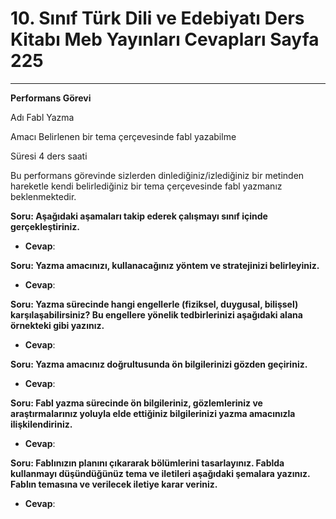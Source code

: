 # 10. Sınıf Türk Dili ve Edebiyatı Ders Kitabı Meb Yayınları Cevapları Sayfa 225

---

**Performans Görevi**

Adı Fabl Yazma

 Amacı Belirlenen bir tema çerçevesinde fabl yazabilme

 Süresi 4 ders saati

Bu performans görevinde sizlerden dinlediğiniz/izlediğiniz bir metinden hareketle kendi belirlediğiniz bir tema çerçevesinde fabl yazmanız beklenmektedir.

**Soru: Aşağıdaki aşamaları takip ederek çalışmayı sınıf içinde gerçekleştiriniz.**

-   **Cevap**:

**Soru: Yazma amacınızı, kullanacağınız yöntem ve stratejinizi belirleyiniz.**

-   **Cevap**:

**Soru: Yazma sürecinde hangi engellerle (fiziksel, duygusal, bilişsel) karşılaşabilirsiniz? Bu engellere yönelik tedbirlerinizi aşağıdaki alana örnekteki gibi yazınız.**

-   **Cevap**:

**Soru: Yazma amacınız doğrultusunda ön bilgilerinizi gözden geçiriniz.**

-   **Cevap**:

**Soru: Fabl yazma sürecinde ön bilgileriniz, gözlemleriniz ve araştırmalarınız yoluyla elde ettiğiniz bilgilerinizi yazma amacınızla ilişkilendiriniz.**

-   **Cevap**:

**Soru: Fablınızın planını çıkararak bölümlerini tasarlayınız. Fablda kullanmayı düşündüğünüz tema ve iletileri aşağıdaki şemalara yazınız. Fablın temasına ve verilecek iletiye karar veriniz.**

-   **Cevap**: